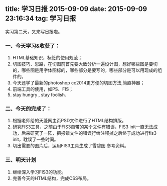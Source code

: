 title: 学习日报 2015-09-09
date: 2015-09-09 23:16:34
tag: 学习日报
---
实习第二天，又来写日报啦。
<!--more-->
### 一、今天学习&收获了：
1. HTML基础知识，标签的使用规范；
2. 切图技巧、思路，在切图前首先要大致分析一遍设计图，想好哪些图是要切的，哪些图是用字体图标的，哪些部分是要写的，哪些部分是可以用现成的组件的。
3. 今天还学了最新的photoshop cc2014更方便的切图方法,简直神器；
4. 前端工具的使用，如PS、FIS；
5. stay hungry , stay foolish.

### 二、今天的完成了：
1. 根据老师给的天蓬网主页PSD文件进行了HTML结构排版。
2. 研究FIS3工具，之前由于FIS3自带的某个文件有错误，FIS3 init一直无法成功，后来研究了一阵，把报错文件的错误行给注释掉之后终于成功进行fis3 init，耽误了一些时间。
3. 切出需要的图片后，运用FIS3工具生成了雪碧图 参考资料。

### 三、明天计划
1. 继续深入学习FIS3的功能。
2. 完善今天的HTML结构，完成CSS布局。
